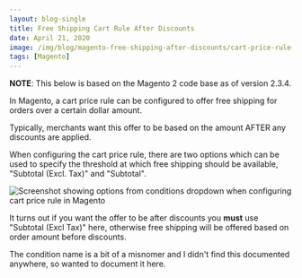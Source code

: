 ```yaml
---
layout: blog-single
title: Free Shipping Cart Rule After Discounts
date: April 21, 2020
image: /img/blog/magento-free-shipping-after-discounts/cart-price-rule-free-shipping@1x.png
tags: [Magento]
---
```


<div class="tout tout--secondary">
<p><strong>NOTE</strong>: This below is based on the Magento 2 code base as of version 2.3.4.</p>
</div>

In Magento, a cart price rule can be configured to offer free shipping for orders over a certain dollar amount.

Typically, merchants want this offer to be based on the amount AFTER any discounts are applied.

<!-- excerpt_separator -->

When configuring the cart price rule, there are two options which can be used to specify the threshold at which free shipping should be available, "Subtotal (Excl. Tax)" and "Subtotal".

<img
  class="rounded shadow"
  src="/img/blog/magento-free-shipping-after-discounts/cart-price-rule-free-shipping@1x.png"
  srcset="/img/blog/magento-free-shipping-after-discounts/cart-price-rule-free-shipping@1x.png 1x, /img/blog/magento-free-shipping-after-discounts/cart-price-rule-free-shipping@2x.png 2x"
  alt="Screenshot showing options from conditions dropdown when configuring cart price rule in Magento">

It turns out if you want the offer to be after discounts you **must** use "Subtotal (Excl Tax)" here, otherwise free shipping will be offered based on order amount before discounts.

The condition name is a bit of a misnomer and I didn't find this documented anywhere, so wanted to document it here.

